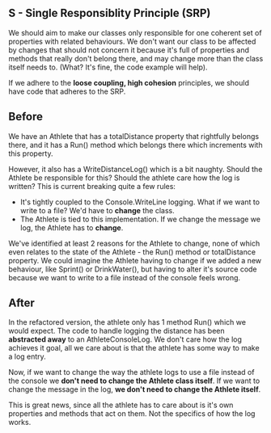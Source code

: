 ## S - Single Responsiblity Principle (SRP)

We should aim to make our classes only responsible for one coherent set of properties with related behaviours. We don't want our class to be affected by changes that should not concern it because it's full of properties and methods that really don't belong there, and may change more than the class itself needs to. (What? It's fine, the code example will help).

If we adhere to the **loose coupling, high cohesion** principles, we should have code that adheres to the SRP.

## Before

We have an Athlete that has a totalDistance property that rightfully belongs there, and it has a Run() method which belongs there which increments with this property.

However, it also has a WriteDistanceLog() which is a bit naughty. Should the Athlete be responsible for this? Should the athlete care how the log is written? This is current breaking quite a few rules:

* It's tightly coupled to the Console.WriteLine logging. What if we want to write to a file? We'd have to **change** the class.
* The Athlete is tied to this implementation. If we change the message we log, the Athlete has to **change**.

We've identified at least 2 reasons for the Athlete to change, none of which even relates to the state of the Athlete - the Run() method or totalDistance property. We could imagine the Athlete having to change if we added a new behaviour, like Sprint() or DrinkWater(), but having to alter it's source code because we want to write to a file instead of the console feels wrong.

## After

In the refactored version, the athlete only has 1 method Run() which we would expect. The code to handle logging the distance has been **abstracted away** to an AthleteConsoleLog. We don't care how the log achieves it goal, all we care about is that the athlete has some way to make a log entry.

Now, if we want to change the way the athlete logs to use a file instead of the console we **don't need to change the Athlete class itself**. If we want to change the message in the log, **we don't need to change the Athlete itself**.

This is great news, since all the athlete has to care about is it's own properties and methods that act on them. Not the specifics of how the log works.


